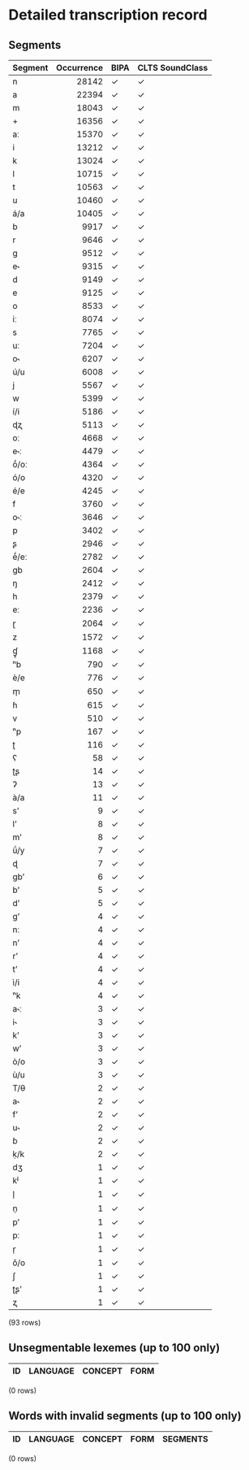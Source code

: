 
# Detailed transcription record

## Segments

| Segment | Occurrence | BIPA | CLTS SoundClass |
|:----------|-------------:|:-------|:------------------|
| n | 28142 | ✓ | ✓ |
| a | 22394 | ✓ | ✓ |
| m | 18043 | ✓ | ✓ |
| + | 16356 | ✓ | ✓ |
| aː | 15370 | ✓ | ✓ |
| i | 13212 | ✓ | ✓ |
| k | 13024 | ✓ | ✓ |
| l | 10715 | ✓ | ✓ |
| t | 10563 | ✓ | ✓ |
| u | 10460 | ✓ | ✓ |
| á/a | 10405 | ✓ | ✓ |
| b | 9917 | ✓ | ✓ |
| r | 9646 | ✓ | ✓ |
| g | 9512 | ✓ | ✓ |
| e˞ | 9315 | ✓ | ✓ |
| d | 9149 | ✓ | ✓ |
| e | 9125 | ✓ | ✓ |
| o | 8533 | ✓ | ✓ |
| iː | 8074 | ✓ | ✓ |
| s | 7765 | ✓ | ✓ |
| uː | 7204 | ✓ | ✓ |
| o˞ | 6207 | ✓ | ✓ |
| ú/u | 6008 | ✓ | ✓ |
| j | 5567 | ✓ | ✓ |
| w | 5399 | ✓ | ✓ |
| í/i | 5186 | ✓ | ✓ |
| ɖʐ | 5113 | ✓ | ✓ |
| oː | 4668 | ✓ | ✓ |
| e˞ː | 4479 | ✓ | ✓ |
| ṓ/oː | 4364 | ✓ | ✓ |
| ó/o | 4320 | ✓ | ✓ |
| é/e | 4245 | ✓ | ✓ |
| f | 3760 | ✓ | ✓ |
| o˞ː | 3646 | ✓ | ✓ |
| p | 3402 | ✓ | ✓ |
| ʂ | 2946 | ✓ | ✓ |
| ḗ/eː | 2782 | ✓ | ✓ |
| gb | 2604 | ✓ | ✓ |
| ŋ | 2412 | ✓ | ✓ |
| h | 2379 | ✓ | ✓ |
| eː | 2236 | ✓ | ✓ |
| ɽ | 2064 | ✓ | ✓ |
| z | 1572 | ✓ | ✓ |
| ɠ̥ | 1168 | ✓ | ✓ |
| ⁿb | 790 | ✓ | ✓ |
| è/e | 776 | ✓ | ✓ |
| m̩ | 650 | ✓ | ✓ |
| ɦ | 615 | ✓ | ✓ |
| v | 510 | ✓ | ✓ |
| ⁿp | 167 | ✓ | ✓ |
| ʈ | 116 | ✓ | ✓ |
| ʕ | 58 | ✓ | ✓ |
| ʈʂ | 14 | ✓ | ✓ |
| ʔ | 13 | ✓ | ✓ |
| à/a | 11 | ✓ | ✓ |
| sʼ | 9 | ✓ | ✓ |
| l’ | 8 | ✓ | ✓ |
| m’ | 8 | ✓ | ✓ |
| ǘ/y | 7 | ✓ | ✓ |
| ɖ | 7 | ✓ | ✓ |
| gb’ | 6 | ✓ | ✓ |
| b’ | 5 | ✓ | ✓ |
| d’ | 5 | ✓ | ✓ |
| g’ | 4 | ✓ | ✓ |
| nː | 4 | ✓ | ✓ |
| n’ | 4 | ✓ | ✓ |
| r’ | 4 | ✓ | ✓ |
| tʼ | 4 | ✓ | ✓ |
| ì/i | 4 | ✓ | ✓ |
| ⁿk | 4 | ✓ | ✓ |
| a˞ː | 3 | ✓ | ✓ |
| i˞ | 3 | ✓ | ✓ |
| kʼ | 3 | ✓ | ✓ |
| w’ | 3 | ✓ | ✓ |
| ò/o | 3 | ✓ | ✓ |
| ù/u | 3 | ✓ | ✓ |
| T/θ | 2 | ✓ | ✓ |
| a˞ | 2 | ✓ | ✓ |
| fʼ | 2 | ✓ | ✓ |
| u˞ | 2 | ✓ | ✓ |
| ɓ | 2 | ✓ | ✓ |
| ḳ/k | 2 | ✓ | ✓ |
| dʒ | 1 | ✓ | ✓ |
| kʲ | 1 | ✓ | ✓ |
| l̩ | 1 | ✓ | ✓ |
| n̩ | 1 | ✓ | ✓ |
| pʼ | 1 | ✓ | ✓ |
| pː | 1 | ✓ | ✓ |
| r̩ | 1 | ✓ | ✓ |
| ô/o | 1 | ✓ | ✓ |
| ʃ | 1 | ✓ | ✓ |
| ʈʂ’ | 1 | ✓ | ✓ |
| ʐ | 1 | ✓ | ✓ |

(93 rows)



## Unsegmentable lexemes (up to 100 only)

| ID | LANGUAGE | CONCEPT | FORM |
|------|------------|-----------|--------|

(0 rows)



## Words with invalid segments (up to 100 only)

| ID | LANGUAGE | CONCEPT | FORM | SEGMENTS |
|------|------------|-----------|--------|------------|

(0 rows)


